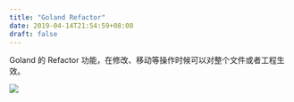 ```yaml
---
title: "Goland Refactor"
date: 2019-04-14T21:54:59+08:00
draft: false
---
```


Goland 的 Refactor 功能，在修改、移动等操作时候可以对整个文件或者工程生效。

![](https://static.zhengxiaowai.cc/2019-04-14-140151.png)